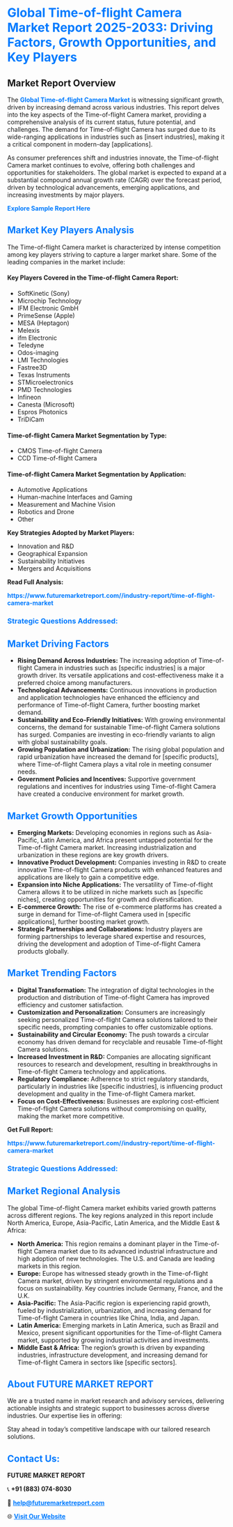 <h1 style="color: #007BFF;">Global Time-of-flight Camera Market Report 2025-2033: Driving Factors, Growth Opportunities, and Key Players</h1>

<section id="overview">
<h2>Market Report Overview</h2>
<p>The <a href="https://www.futuremarketreport.com//industry-report/time-of-flight-camera-market" style="color: #007BFF; text-decoration: none;"><strong>Global Time-of-flight Camera Market</strong></a> is witnessing significant growth, driven by increasing demand across various industries. This report delves into the key aspects of the Time-of-flight Camera market, providing a comprehensive analysis of its current status, future potential, and challenges. The demand for Time-of-flight Camera has surged due to its wide-ranging applications in industries such as [insert industries], making it a critical component in modern-day [applications].</p>
<p>As consumer preferences shift and industries innovate, the Time-of-flight Camera market continues to evolve, offering both challenges and opportunities for stakeholders. The global market is expected to expand at a substantial compound annual growth rate (CAGR) over the forecast period, driven by technological advancements, emerging applications, and increasing investments by major players.</p>
</section>

<section id="overview">
<p><a href="https://www.futuremarketreport.com//request-sample/reportId=86150" style="color: #007BFF; text-decoration: none;"><strong>Explore Sample Report Here</strong></a></p>
</section>

<section id="key-players">
<h2 style="color: #007BFF;">Market Key Players Analysis</h2>
<p>The Time-of-flight Camera market is characterized by intense competition among key players striving to capture a larger market share. Some of the leading companies in the market include:</p>
<h4>Key Players Covered in the Time-of-flight Camera Report:</h4>
<ul><li>SoftKinetic (Sony)</li><li>Microchip Technology</li><li>IFM Electronic GmbH</li><li>PrimeSense (Apple)</li><li>MESA (Heptagon)</li><li>Melexis</li><li>ifm Electronic</li><li>Teledyne</li><li>Odos-imaging</li><li>LMI Technologies</li><li>Fastree3D</li><li>Texas Instruments</li><li>STMicroelectronics</li><li>PMD Technologies</li><li>Infineon</li><li>Canesta (Microsoft)</li><li>Espros Photonics</li><li>TriDiCam</li></ul>
<h4>Time-of-flight Camera Market Segmentation by Type:</h4>
<ul><li>CMOS Time-of-flight Camera</li><li>CCD Time-of-flight Camera</li></ul>

<h4>Time-of-flight Camera Market Segmentation by Application:</h4>
<ul><li>Automotive Applications</li><li>Human-machine Interfaces and Gaming</li><li>Measurement and Machine Vision</li><li>Robotics and Drone</li><li>Other</li></ul>
<p><strong>Key Strategies Adopted by Market Players:</strong></p>
<ul>
<li>Innovation and R&D</li>
<li>Geographical Expansion</li>
<li>Sustainability Initiatives</li>
<li>Mergers and Acquisitions</li>
</ul>
</section>

<section>
<p><strong>Read Full Analysis: </strong></p><a href="https://www.futuremarketreport.com//industry-report/time-of-flight-camera-market" style="color: #007BFF; text-decoration: none;"><strong>https://www.futuremarketreport.com//industry-report/time-of-flight-camera-market</strong></a>
<h3 style="color: #007BFF;">Strategic Questions Addressed:</h3>
</section>

<section id="driving-factors">
<h2 style="color: #007BFF;">Market Driving Factors</h2>
<ul>
<li><strong>Rising Demand Across Industries:</strong> The increasing adoption of Time-of-flight Camera in industries such as [specific industries] is a major growth driver. Its versatile applications and cost-effectiveness make it a preferred choice among manufacturers.</li>
<li><strong>Technological Advancements:</strong> Continuous innovations in production and application technologies have enhanced the efficiency and performance of Time-of-flight Camera, further boosting market demand.</li>
<li><strong>Sustainability and Eco-Friendly Initiatives:</strong> With growing environmental concerns, the demand for sustainable Time-of-flight Camera solutions has surged. Companies are investing in eco-friendly variants to align with global sustainability goals.</li>
<li><strong>Growing Population and Urbanization:</strong> The rising global population and rapid urbanization have increased the demand for [specific products], where Time-of-flight Camera plays a vital role in meeting consumer needs.</li>
<li><strong>Government Policies and Incentives:</strong> Supportive government regulations and incentives for industries using Time-of-flight Camera have created a conducive environment for market growth.</li>
</ul>
</section>

<section id="growth-opportunities">
<h2 style="color: #007BFF;">Market Growth Opportunities</h2>
<ul>
<li><strong>Emerging Markets:</strong> Developing economies in regions such as Asia-Pacific, Latin America, and Africa present untapped potential for the Time-of-flight Camera market. Increasing industrialization and urbanization in these regions are key growth drivers.</li>
<li><strong>Innovative Product Development:</strong> Companies investing in R&D to create innovative Time-of-flight Camera products with enhanced features and applications are likely to gain a competitive edge.</li>
<li><strong>Expansion into Niche Applications:</strong> The versatility of Time-of-flight Camera allows it to be utilized in niche markets such as [specific niches], creating opportunities for growth and diversification.</li>
<li><strong>E-commerce Growth:</strong> The rise of e-commerce platforms has created a surge in demand for Time-of-flight Camera used in [specific applications], further boosting market growth.</li>
<li><strong>Strategic Partnerships and Collaborations:</strong> Industry players are forming partnerships to leverage shared expertise and resources, driving the development and adoption of Time-of-flight Camera products globally.</li>
</ul>
</section>

<section id="trending-factors">
<h2 style="color: #007BFF;">Market Trending Factors</h2>
<ul>
<li><strong>Digital Transformation:</strong> The integration of digital technologies in the production and distribution of Time-of-flight Camera has improved efficiency and customer satisfaction.</li>
<li><strong>Customization and Personalization:</strong> Consumers are increasingly seeking personalized Time-of-flight Camera solutions tailored to their specific needs, prompting companies to offer customizable options.</li>
<li><strong>Sustainability and Circular Economy:</strong> The push towards a circular economy has driven demand for recyclable and reusable Time-of-flight Camera solutions.</li>
<li><strong>Increased Investment in R&D:</strong> Companies are allocating significant resources to research and development, resulting in breakthroughs in Time-of-flight Camera technology and applications.</li>
<li><strong>Regulatory Compliance:</strong> Adherence to strict regulatory standards, particularly in industries like [specific industries], is influencing product development and quality in the Time-of-flight Camera market.</li>
<li><strong>Focus on Cost-Effectiveness:</strong> Businesses are exploring cost-efficient Time-of-flight Camera solutions without compromising on quality, making the market more competitive.</li>
</ul>
</section>

<section>
<p><strong>Get Full Report: </strong></p><a href="https://www.futuremarketreport.com//industry-report/time-of-flight-camera-market" style="color: #007BFF; text-decoration: none;"><strong>https://www.futuremarketreport.com//industry-report/time-of-flight-camera-market</strong></a>
<h3 style="color: #007BFF;">Strategic Questions Addressed:</h3>
</section>


<section id="regional-analysis">
<h2 style="color: #007BFF;">Market Regional Analysis</h2>
<p>The global Time-of-flight Camera market exhibits varied growth patterns across different regions. The key regions analyzed in this report include North America, Europe, Asia-Pacific, Latin America, and the Middle East & Africa:</p>
<ul>
<li><strong>North America:</strong> This region remains a dominant player in the Time-of-flight Camera market due to its advanced industrial infrastructure and high adoption of new technologies. The U.S. and Canada are leading markets in this region.</li>
<li><strong>Europe:</strong> Europe has witnessed steady growth in the Time-of-flight Camera market, driven by stringent environmental regulations and a focus on sustainability. Key countries include Germany, France, and the U.K.</li>
<li><strong>Asia-Pacific:</strong> The Asia-Pacific region is experiencing rapid growth, fueled by industrialization, urbanization, and increasing demand for Time-of-flight Camera in countries like China, India, and Japan.</li>
<li><strong>Latin America:</strong> Emerging markets in Latin America, such as Brazil and Mexico, present significant opportunities for the Time-of-flight Camera market, supported by growing industrial activities and investments.</li>
<li><strong>Middle East & Africa:</strong> The region’s growth is driven by expanding industries, infrastructure development, and increasing demand for Time-of-flight Camera in sectors like [specific sectors].</li>
</ul>
</section>

<footer>
<h2 style="color: #007BFF;">About FUTURE MARKET REPORT</h2>
<p>We are a trusted name in market research and advisory services, delivering actionable insights and strategic support to businesses across diverse industries. Our expertise lies in offering:</p>

<p>Stay ahead in today’s competitive landscape with our tailored research solutions.</p>

<h2 style="color: #007BFF;">Contact Us:</h2>
<p><strong>FUTURE MARKET REPORT</strong></p>
<p>📞 <strong>+91 (883) 074-8030</strong></p>
<p>📧 <strong><a href="mailto:help@futuremarketreport.com" style="color: #007BFF;">help@futuremarketreport.com</a></strong></p>
<p>🌐 <strong><a href="https://www.futuremarketreport.com/" style="color: #007BFF;">Visit Our Website</a></strong></p>
</footer>